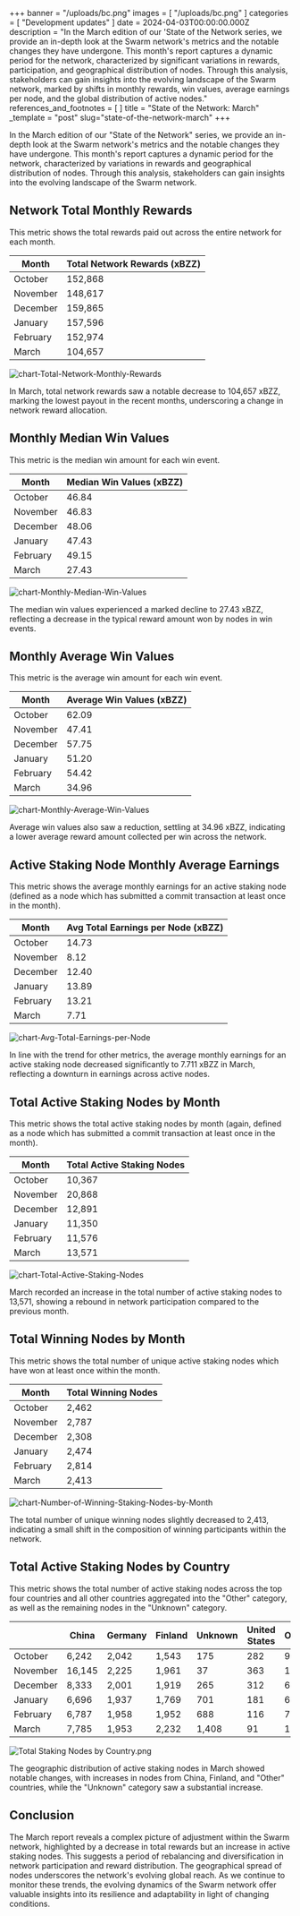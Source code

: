 

+++
banner = "/uploads/bc.png"
images = [ "/uploads/bc.png" ]
categories = [ "Development updates" ]
date = 2024-04-03T00:00:00.000Z
description = "In the March edition of our 'State of the Network series, we provide an in-depth look at the Swarm network's metrics and the notable changes they have undergone. This month's report captures a dynamic period for the network, characterized by significant variations in rewards, participation, and geographical distribution of nodes. Through this analysis, stakeholders can gain insights into the evolving landscape of the Swarm network, marked by shifts in monthly rewards, win values, average earnings per node, and the global distribution of active nodes." 
references_and_footnotes = [ ]
title = "State of the Network: March"
_template = "post"
slug="state-of-the-network-march"
+++


In the March edition of our "State of the Network" series, we provide an in-depth look at the Swarm network's metrics and the notable changes they have undergone. This month's report captures a dynamic period for the network, characterized by variations in rewards and geographical distribution of nodes. Through this analysis, stakeholders can gain insights into the evolving landscape of the Swarm network.

## Network Total Monthly Rewards

This metric shows the total rewards paid out across the entire network for each month.

| Month     | Total Network Rewards (xBZZ) |
|-----------|------------------------------|
| October   | 152,868                      |
| November  | 148,617                      |
| December  | 159,865                      |
| January   | 157,596                      |
| February  | 152,974                      |
| March     | 104,657                      |

![chart-Total-Network-Monthly-Rewards](/uploads/chart-Total-Network-Monthly-Rewards-March.png)

In March, total network rewards saw a notable decrease to 104,657 xBZZ, marking the lowest payout in the recent months, underscoring a change in network reward allocation.

## Monthly Median Win Values

This metric is the median win amount for each win event.

| Month     | Median Win Values (xBZZ)  |
|-----------|---------------------------|
| October   | 46.84                     |
| November  | 46.83                     |
| December  | 48.06                     |
| January   | 47.43                     |
| February  | 49.15                     |
| March     | 27.43                     |

![chart-Monthly-Median-Win-Values](/uploads/chart-Monthly-Median-Win-Values-March.png)

The median win values experienced a marked decline to 27.43 xBZZ, reflecting a decrease in the typical reward amount won by nodes in win events.

## Monthly Average Win Values
This metric is the average win amount for each win event.

| Month     | Average Win Values (xBZZ)  |
|-----------|----------------------------|
| October   | 62.09                      |
| November  | 47.41                      |
| December  | 57.75                      |
| January   | 51.20                      |
| February  | 54.42                      |
| March     | 34.96                      |

![chart-Monthly-Average-Win-Values](/uploads/chart-Monthly-Average-Win-Values-March.png)

Average win values also saw a reduction, settling at 34.96 xBZZ, indicating a lower average reward amount collected per win across the network.

## Active Staking Node Monthly Average Earnings

This metric shows the average monthly earnings for an active staking node (defined as a node which has submitted a commit transaction at least once in the month).

| Month     | Avg Total Earnings per Node (xBZZ) |
|-----------|------------------------------------|
| October   | 14.73                              |
| November  | 8.12                               |
| December  | 12.40                              |
| January   | 13.89                              |
| February  | 13.21                              |
| March     | 7.71                              |

![chart-Avg-Total-Earnings-per-Node](/uploads/chart-Avg-Total-Earnings-per-Node-March.png)

In line with the trend for other metrics, the average monthly earnings for an active staking node decreased significantly to 7.711 xBZZ in March, reflecting a downturn in earnings across active nodes.

## Total Active Staking Nodes by Month

This metric shows the total active staking nodes by month (again, defined as a node which has submitted a commit transaction at least once in the month). 

| Month     | Total Active Staking Nodes |
|-----------|----------------------------|
| October   | 10,367                     |
| November  | 20,868                     |
| December  | 12,891                     |
| January   | 11,350                     |
| February  | 11,576                     |
| March     | 13,571                      |

![chart-Total-Active-Staking-Nodes](/uploads/chart-Total-Active-Staking-Nodes-March.png)

March recorded an increase in the total number of active staking nodes to 13,571, showing a rebound in network participation compared to the previous month.

## Total Winning Nodes by Month

This metric shows the total number of unique active staking nodes which have won at least once within the month.

| Month     | Total Winning Nodes  |
|-----------|----------------------|
| October   | 2,462                |
| November  | 2,787                |
| December  | 2,308                |
| January   | 2,474                |
| February  | 2,814                |
| March     | 2,413                |

![chart-Number-of-Winning-Staking-Nodes-by-Month](/uploads/chart-Number-of-Winning-Staking-Nodes-by-Month-March.png)

The total number of unique winning nodes slightly decreased to 2,413, indicating a small shift in the composition of winning participants within the network.

## Total Active Staking Nodes by Country

This metric shows the total number of active staking nodes across the top four countries and all other countries aggregated into the "Other" category, as well as the remaining nodes in the "Unknown" category.
 

|               | China  | Germany | Finland | Unknown | United States | Other |
|---------------|--------|---------|---------|---------|---------------|-------|
| October       | 6,242  | 2,042   | 1,543   | 175     | 282           | 91    |
| November      | 16,145 | 2,225   | 1,961   | 37      | 363           | 137   |
| December      | 8,333  | 2,001   | 1,919   | 265     | 312           | 61    |
| January       | 6,696  | 1,937   | 1,769   | 701     | 181           | 66    |
| February      | 6,787  | 1,958   | 1,952   | 688     | 116           | 75    |
| March         | 7,785  | 1,953   | 2,232   | 1,408   | 91            | 102   |

![Total Staking Nodes by Country.png](/uploads/Total-Active-Staking-Nodes-by-Country-March.png)

The geographic distribution of active staking nodes in March showed notable changes, with increases in nodes from China, Finland, and "Other" countries, while the "Unknown" category saw a substantial increase. 

## Conclusion

The March report reveals a complex picture of adjustment within the Swarm network, highlighted by a decrease in total rewards but an increase in active staking nodes. This suggests a period of rebalancing and diversification in network participation and reward distribution. The geographical spread of nodes underscores the network's evolving global reach. As we continue to monitor these trends, the evolving dynamics of the Swarm network offer valuable insights into its resilience and adaptability in light of changing conditions.